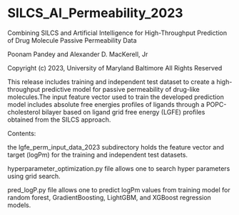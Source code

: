 # SILCS_AI_Permeability_2023
Combining SILCS and Artificial Intelligence for High-Throughput Prediction of Drug Molecule Passive Permeability Data

Poonam Pandey and Alexander D. MacKerell, Jr

Copyright (c) 2023, University of Maryland Baltimore All Rights Reserved

This release includes training and independent test dataset to create
a high-throughput predictive model for passive permeability of
drug-like molecules.The input feature vector used to train the
developed prediction model includes absolute free energies profiles of
ligands through a POPC-cholesterol bilayer based on ligand grid free
energy (LGFE) profiles obtained from the SILCS approach.

Contents:

the lgfe_perm_input_data_2023 subdirectory holds the feature vector
and target (logPm) for the training and independent test datasets.

hyperparameter_optimization.py file allows one to search hyper
parameters using grid search.

pred_logP.py file allows one to predict logPm values from training
model for random forest, GradientBoosting, LightGBM, and XGBoost
regression models.
